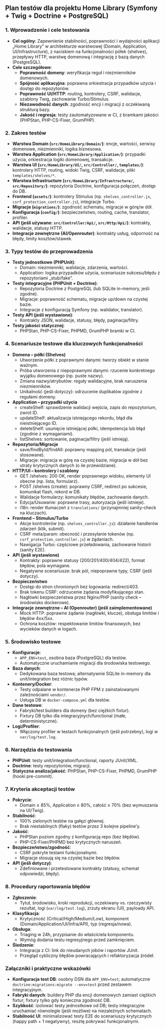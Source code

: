 ## Plan testów dla projektu Home Library (Symfony + Twig + Doctrine + PostgreSQL)

### 1. Wprowadzenie i cele testowania
- **Cel ogólny**: Zapewnienie stabilności, poprawności i wydajności aplikacji „Home Library” w architekturze warstwowej (Domain, Application, UI/Infrastructure), z naciskiem na funkcjonalności półek (shelves), przepływy HTTP, warstwę domenową i integrację z bazą danych (PostgreSQL).
- **Cele szczegółowe**:
  - **Poprawność domeny**: weryfikacja reguł i niezmienników domenowych.
  - **Spójność aplikacyjna**: poprawna orkiestracja przypadków użycia i dostęp do repozytoriów.
  - **Poprawność UI/HTTP**: routing, kontrolery, CSRF, walidacje, szablony Twig, zachowanie Turbo/Stimulus.
  - **Niezawodność danych**: zgodność encji i migracji z oczekiwaną strukturą bazy.
  - **Jakość i regresja**: testy zautomatyzowane w CI, z bramkami jakości (PHPStan, PHP-CS-Fixer, GrumPHP).

### 2. Zakres testów
- **Warstwa Domain (`src/HomeLibrary/Domain/`)**: encje, wartości, serwisy domenowe, niezmienniki, logika biznesowa.
- **Warstwa Application (`src/HomeLibrary/Application/`)**: przypadki użycia, orkiestracja logiki domenowej, transakcje.
- **Warstwa UI (`src/HomeLibrary/UI/`, `src/Controller/`, `templates/`)**: kontrolery HTTP, routing, widoki Twig, CSRF, walidacje, pliki `templates/shelves/*`.
- **Warstwa Infrastructure (`src/HomeLibrary/Infrastructure/`, `src/Repository/`)**: repozytoria Doctrine, konfiguracja połączeń, dostęp do DB.
- **Frontend (`assets/`)**: kontrolery Stimulus (np. `shelves_controller.js`, `csrf_protection_controller.js`), integracje Turbo.
- **Migracje (`migrations/`)**: zgodność schematu, migracje w górę/w dół.
- **Konfiguracja (`config/`)**: bezpieczeństwo, routing, cache, translator, profiler.
- **API (jeśli używane: `src/Controller/Api/`, `src/Http/Api/`)**: kontrakty, walidacje, statusy HTTP.
- **Integracje zewnętrzne (AI/Openrouter)**: kontrakty usług, odporność na błędy, limity kosztów/stawek.

### 3. Typy testów do przeprowadzenia
- **Testy jednostkowe (PHPUnit)**:
  - Domain: niezmienniki, walidacje, zdarzenia, wartości.
  - Application: logika przypadków użycia, scenariusze sukcesu/błędu z repozytoriami „stub/fake”.
- **Testy integracyjne (PHPUnit + Doctrine)**:
  - Repozytoria Doctrine z PostgreSQL (lub SQLite in-memory, jeśli zgodne).
  - Migracje: poprawność schematu, migracje up/down na czystej bazie.
  - Integracje z konfiguracją Symfony (np. walidator, translator).
- **Testy API (jeśli wystawione)**:
  - Kontrakty JSON, walidacje, statusy, błędy, paginacja/filtry.
- **Testy jakości statycznej**:
  - PHPStan, PHP-CS-Fixer, PHPMD, GrumPHP bramki w CI.

### 4. Scenariusze testowe dla kluczowych funkcjonalności
- **Domena – półki (Shelves)**
  - Utworzenie półki z poprawnymi danymi: tworzy obiekt w stanie ważnym.
  - Próba utworzenia z niepoprawnymi danymi: rzucenie konkretnego wyjątku domenowego (np. puste nazwy).
  - Zmiana nazwy/atrybutów: reguły walidacyjne, brak naruszenia niezmienników.
  - Unikalność (jeśli dotyczy): odrzucenie duplikatów zgodnie z regułami domeny.
- **Application – przypadki użycia**
  - createShelf: sprawdzenie walidacji wejścia, zapis do repozytorium, zwrot ID.
  - updateShelf: aktualizacja istniejącego rekordu, błąd dla nieistniejącego ID.
  - deleteShelf: usunięcie istniejącej półki, idempotencja lub błąd (zgodnie z wymaganiami).
  - listShelves: sortowanie, paginacja/filtry (jeśli istnieją).
- **Repozytoria/Migracje**
  - save/findById/findAll: poprawny mapping pól, transakcje (jeśli stosowane).
  - Migracje: migracja w górę na czystej bazie, migracja w dół bez utraty krytycznych danych (o ile przewidziane).
- **HTTP/UI – kontrolery i szablony**
  - GET /shelves: 200 OK, render poprawnego widoku, elementy UI obecne (np. lista, formularz).
  - POST /shelves (create): poprawny CSRF, redirect po sukcesie, komunikat flash, rekord w DB.
  - Walidacje formularzy: komunikaty błędów, zachowanie danych.
  - Edycja/Usuwanie: poprawne trasy, autoryzacja (jeśli istnieje).
  - i18n: render tłumaczeń z `translations/` (przynajmniej sanity-check na kluczach).
- **Frontend – Stimulus/Turbo**
  - Akcje kontrolerów (np. `shelves_controller.js`): działanie handlerów zdarzeń (klik, submit).
  - CSRF meta/param: obecność i przesyłanie tokenów (np. `csrf_protection_controller.js`) w żądaniach.
  - Nawigacja Turbo: częściowe przeładowania, zachowanie historii (sanity E2E).
- **API (jeśli wystawione)**
  - Kontrakty: poprawne statusy (200/201/400/404/422), format błędów, pola wymagane.
  - Negatywne scenariusze: brak pól, niepoprawne typy, CSRF (jeśli dotyczy).
- **Bezpieczeństwo**
  - Dostęp do stron chronionych bez logowania: redirect/403.
  - Brak tokenu CSRF: odrzucenie żądania modyfikującego stan.
  - Nagłówki bezpieczeństwa przez Nginx/PHP (sanity check – środowisko dockerowe).
- **Integracje zewnętrzne – AI (Openrouter) (jeśli zaimplementowane)**
  - Mock HTTP: poprawne żądanie (nagłówki, klucze), obsługa limitów i błędów 4xx/5xx.
  - Ochrona kosztów: respektowanie limitów finansowych, bez wycieków danych w logach.

### 5. Środowisko testowe
- **Konfiguracje**:
  - `APP_ENV=test`, osobna baza (PostgreSQL) dla testów.
  - Automatyczne uruchamianie migracji dla środowiska testowego.
- **Baza danych**:
  - Dedykowana baza testowa; alternatywnie SQLite in-memory dla unit/integration bez różnic typów.
- **Kontenery/Docker**:
  - Testy odpalane w kontenerze PHP FPM z zainstalowanymi zależnościami `vendor/`.
  - Usługa DB w `docker-compose.yml` dla testów.
- **Dane testowe**:
  - Fabryki/test builders dla domeny (bez ciężkich fixtur).
  - Fixtury DB tylko dla integracyjnych/functional (małe, deterministyczne).
- **Logi/Profiler**:
  - Włączony profiler w testach funkcjonalnych (jeśli potrzebny), logi w `var/log/test.log`.

### 6. Narzędzia do testowania
- **PHPUnit**: testy unit/integration/functional, raporty JUnit/XML.
- **Doctrine**: testy repozytoriów, migracji.
- **Statyczna analiza/jakość**: PHPStan, PHP-CS-Fixer, PHPMD, GrumPHP (hooki pre-commit).

### 7. Kryteria akceptacji testów
- **Pokrycie**:
  - Domain ≥ 85%, Application ≥ 80%, całość ≥ 70% (bez wymuszania na UI/Twig).
- **Stabilność**:
  - 100% zielonych testów na gałęzi głównej.
  - Brak niestabilnych (flaky) testów przez 3 kolejne pipeline’y.
- **Jakość**:
  - PHPStan poziom zgodny z konfiguracją repo (bez błędów).
  - PHP-CS-Fixer/PHPMD bez krytycznych naruszeń.
- **Bezpieczeństwo/zgodność**:
  - CSRF pokryte testami funkcjonalnymi.
  - Migracje stosują się na czystej bazie bez błędów.
- **API (jeśli dotyczy)**:
  - Zdefiniowane i przetestowane kontrakty (statusy, schemat odpowiedzi, błędy).

### 8. Procedury raportowania błędów
- **Zgłoszenie**:
  - Tytuł, środowisko, kroki reprodukcji, oczekiwany vs. rzeczywisty rezultat, logi (`var/log/test.log`), zrzuty ekranu (UI), payloady API.
- **Klasyfikacja**:
  - Krytyczność (Critical/High/Medium/Low), komponent (Domain/Application/UI/Infra/API), typ (regresja/nowa).
- **Obsługa**:
  - Triaging w 24h, przypisanie do właściciela komponentu.
  - Wymóg dodania testu regresyjnego przed zamknięciem.
- **Śledzenie**:
  - Integracja z CI: link do nieudanych jobów i raportów JUnit.
  - Przegląd cykliczny błędów powracających i refaktoryzacja źródeł.

### Załączniki i praktyczne wskazówki
- **Konfiguracja test DB**: osobny DSN dla `APP_ENV=test`; automatyczne `doctrine:migrations:migrate --env=test` przed zestawem integracyjnym.
- **Fabryki danych**: buildery PHP dla encji domenowych zamiast ciężkich fixtur; fixtury tylko gdy konieczna zgodność DB.
- **Szybkość**: izolować testy jednostkowe od DB; testy integracyjne uruchamiać równolegle (jeśli możliwe) na niezależnych schematach.
- **Stabilność UI**: minimalizować testy E2E do scenariuszy krytycznych (happy path + 1 negatywny), resztę pokrywać funkcjonalnymi.